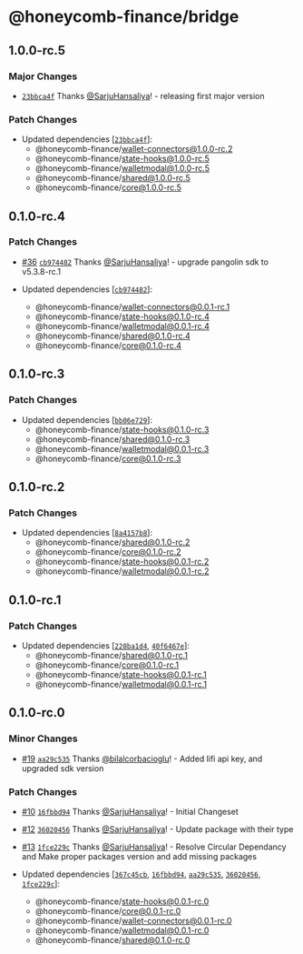 # @honeycomb-finance/bridge

## 1.0.0-rc.5

### Major Changes

- [`23bbca4f`](https://github.com/Honeycomb-finance/components/commit/23bbca4fbf7ea40c39b5994cf3b5dc173bd17a9b) Thanks [@SarjuHansaliya](https://github.com/SarjuHansaliya)! - releasing first major version

### Patch Changes

- Updated dependencies [[`23bbca4f`](https://github.com/Honeycomb-finance/components/commit/23bbca4fbf7ea40c39b5994cf3b5dc173bd17a9b)]:
  - @honeycomb-finance/wallet-connectors@1.0.0-rc.2
  - @honeycomb-finance/state-hooks@1.0.0-rc.5
  - @honeycomb-finance/walletmodal@1.0.0-rc.5
  - @honeycomb-finance/shared@1.0.0-rc.5
  - @honeycomb-finance/core@1.0.0-rc.5

## 0.1.0-rc.4

### Patch Changes

- [#36](https://github.com/Honeycomb-finance/components/pull/36) [`cb974482`](https://github.com/Honeycomb-finance/components/commit/cb97448229bac26f09d4cd08ac4c1a2313e2027a) Thanks [@SarjuHansaliya](https://github.com/SarjuHansaliya)! - upgrade pangolin sdk to v5.3.8-rc.1

- Updated dependencies [[`cb974482`](https://github.com/Honeycomb-finance/components/commit/cb97448229bac26f09d4cd08ac4c1a2313e2027a)]:
  - @honeycomb-finance/wallet-connectors@0.0.1-rc.1
  - @honeycomb-finance/state-hooks@0.1.0-rc.4
  - @honeycomb-finance/walletmodal@0.0.1-rc.4
  - @honeycomb-finance/shared@0.1.0-rc.4
  - @honeycomb-finance/core@0.1.0-rc.4

## 0.1.0-rc.3

### Patch Changes

- Updated dependencies [[`bb06e729`](https://github.com/Honeycomb-finance/components/commit/bb06e7292e9db77284e0dfdd145cde887834d860)]:
  - @honeycomb-finance/state-hooks@0.1.0-rc.3
  - @honeycomb-finance/shared@0.1.0-rc.3
  - @honeycomb-finance/walletmodal@0.0.1-rc.3
  - @honeycomb-finance/core@0.1.0-rc.3

## 0.1.0-rc.2

### Patch Changes

- Updated dependencies [[`8a4157b8`](https://github.com/Honeycomb-finance/components/commit/8a4157b8e0ed22e8e74d90e0a9477c0f8ce5290e)]:
  - @honeycomb-finance/shared@0.1.0-rc.2
  - @honeycomb-finance/core@0.1.0-rc.2
  - @honeycomb-finance/state-hooks@0.0.1-rc.2
  - @honeycomb-finance/walletmodal@0.0.1-rc.2

## 0.1.0-rc.1

### Patch Changes

- Updated dependencies [[`228ba1d4`](https://github.com/Honeycomb-finance/components/commit/228ba1d48da63f6c49c168987462f0f6374a44ed), [`40f6467e`](https://github.com/Honeycomb-finance/components/commit/40f6467ed70cb315c9380895d68fdfba535c48f5)]:
  - @honeycomb-finance/shared@0.1.0-rc.1
  - @honeycomb-finance/core@0.1.0-rc.1
  - @honeycomb-finance/state-hooks@0.0.1-rc.1
  - @honeycomb-finance/walletmodal@0.0.1-rc.1

## 0.1.0-rc.0

### Minor Changes

- [#19](https://github.com/Honeycomb-finance/components/pull/19) [`aa29c535`](https://github.com/Honeycomb-finance/components/commit/aa29c53596c92853ec70f0d74d7b4c059edd0fbb) Thanks [@bilalcorbacioglu](https://github.com/bilalcorbacioglu)! - Added lifi api key, and upgraded sdk version

### Patch Changes

- [#10](https://github.com/Honeycomb-finance/components/pull/10) [`16fbbd94`](https://github.com/Honeycomb-finance/components/commit/16fbbd9400ae33fda952054f2dd4ce9c78f2a43e) Thanks [@SarjuHansaliya](https://github.com/SarjuHansaliya)! - Initial Changeset

- [#12](https://github.com/Honeycomb-finance/components/pull/12) [`36020456`](https://github.com/Honeycomb-finance/components/commit/360204560cfa6704823cfea8bd85c606eb07279d) Thanks [@SarjuHansaliya](https://github.com/SarjuHansaliya)! - Update package with their type

- [#13](https://github.com/Honeycomb-finance/components/pull/13) [`1fce229c`](https://github.com/Honeycomb-finance/components/commit/1fce229c0b79f780d1c75a452e191f2543db930f) Thanks [@SarjuHansaliya](https://github.com/SarjuHansaliya)! - Resolve Circular Dependancy and Make proper packages version and add missing packages

- Updated dependencies [[`367c45cb`](https://github.com/Honeycomb-finance/components/commit/367c45cb3e978d5f6d135bd824febf38af17284f), [`16fbbd94`](https://github.com/Honeycomb-finance/components/commit/16fbbd9400ae33fda952054f2dd4ce9c78f2a43e), [`aa29c535`](https://github.com/Honeycomb-finance/components/commit/aa29c53596c92853ec70f0d74d7b4c059edd0fbb), [`36020456`](https://github.com/Honeycomb-finance/components/commit/360204560cfa6704823cfea8bd85c606eb07279d), [`1fce229c`](https://github.com/Honeycomb-finance/components/commit/1fce229c0b79f780d1c75a452e191f2543db930f)]:
  - @honeycomb-finance/state-hooks@0.0.1-rc.0
  - @honeycomb-finance/core@0.0.1-rc.0
  - @honeycomb-finance/wallet-connectors@0.0.1-rc.0
  - @honeycomb-finance/walletmodal@0.0.1-rc.0
  - @honeycomb-finance/shared@0.1.0-rc.0
